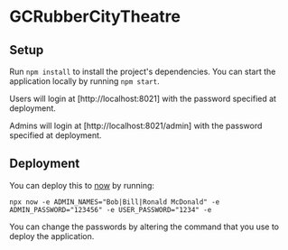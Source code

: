 # GCRubberCityTheatre

## Setup

Run `npm install` to install the project's dependencies. You can start
the application locally by running `npm start`.

Users will login at [http://localhost:8021] with the password specified
at deployment.

Admins will login at [http://localhost:8021/admin] with the password
specified at deployment.

## Deployment

You can deploy this to [now](https://zeit.co/) by running:

`npx now -e ADMIN_NAMES="Bob|Bill|Ronald McDonald" -e ADMIN_PASSWORD="123456" -e USER_PASSWORD="1234" -e`

You can change the passwords by altering the command that you use to deploy
the application.
